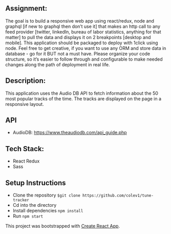 ## Assignment: 
The goal is to build a responsive web app using react/redux, node and graphql [if new to graphql then don’t use it] that makes an http call to any feed provider [twitter, linkedIn, bureau of labor statistics, anything for that matter] to pull the data and displays it on 2 breakpoints [desktop and mobile]. This application should be packaged to deploy with 1click using node. Feel free to get creative, if you want to use any ORM and store data in database - go for it BUT not a must have. Please organize your code structure, so it’s easier to follow through and configurable to make needed changes along the path of deployment in real life.

## Description:
This application uses the Audio DB API to fetch information about the 50 most popular tracks of the time. The tracks are displayed on the page in a responsive layout.

## API 
* AudioDB: https://www.theaudiodb.com/api_guide.php


## Tech Stack:
* React Redux
* Sass

## Setup Instructions

* Clone the repository 
```$git clone https://github.com/colev1/tune-tracker```
* Cd into the directory
* Install dependencies `npm install`
* Run `npm start`


This project was bootstrapped with [Create React App](https://github.com/facebook/create-react-app).
